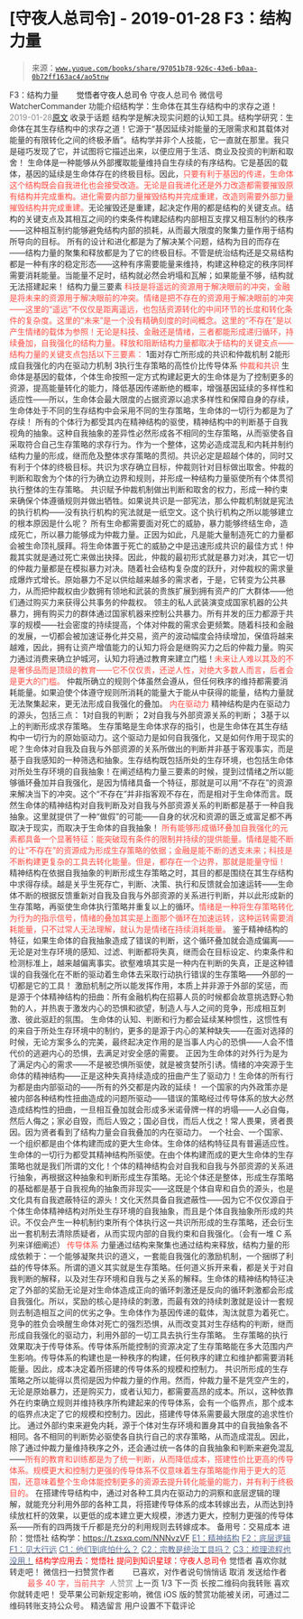 # [守夜人总司令] - 2019-01-28 F3：结构力量

> 来源：[`www.yuque.com/books/share/97051b78-926c-43e6-b0aa-0b72ff163ac4/ao5tnw`](https://www.yuque.com/books/share/97051b78-926c-43e6-b0aa-0b72ff163ac4/ao5tnw)

<ne-p id="520f42f3293818f927861ebbd5b15da4_p_0" data-lake-id="520f42f3293818f927861ebbd5b15da4_p_0"><ne-text id="u6be214ac" style="color: rgb(51, 51, 51);">F3：结构力量</ne-text></ne-p> <ne-p id="f4ef3880729008ef6fcd1893427269cb" data-lake-id="f4ef3880729008ef6fcd1893427269cb"><ne-text id="ud904b588" ne-fontsize="12" style="color: rgb(255, 255, 255);">原创</ne-text><ne-text id="uf113bb75" ne-fontsize="14">觉悟者</ne-text><ne-text id="u37c50671" ne-fontsize="14">守夜人总司令</ne-text></ne-p> <ne-p id="65e4d7bbc7b39562f264f43cbb395bb2" data-lake-id="65e4d7bbc7b39562f264f43cbb395bb2"><ne-text id="u2655085d" ne-fontsize="14" ne-bold="true" style="color: rgb(51, 51, 51);">守夜人总司令</ne-text></ne-p> <ne-p id="8cc4f40d003254a1e34c8986c6718263" data-lake-id="8cc4f40d003254a1e34c8986c6718263"><ne-text id="ua0369e26" ne-fontsize="14" style="color: rgb(51, 51, 51);">微信号</ne-text><ne-text id="u3943fe27" ne-fontsize="14" style="color: rgb(51, 51, 51);">WatcherCommander</ne-text></ne-p> <ne-p id="fded38a9bb1d4f22419234c736f2ac59" data-lake-id="fded38a9bb1d4f22419234c736f2ac59"><ne-text id="ua91e2cb8" ne-fontsize="14" style="color: rgb(51, 51, 51);">功能介绍</ne-text><ne-text id="ua7c9eb99" ne-fontsize="14" style="color: rgb(51, 51, 51);">结构学：生命体在其生存结构中的求存之道！</ne-text></ne-p> <ne-p id="ead9e4568dbd184fb4ed9242aee57916" data-lake-id="ead9e4568dbd184fb4ed9242aee57916"><ne-text id="u034bb953" style="color: rgb(140, 140, 140);">2019-01-28</ne-text>[<ne-text id="u1481eaf1" ne-fontsize="14">原文</ne-text>](https://mp.weixin.qq.com/s?__biz=MzAxNDk1NjI2Mw==&mid=2247484256&idx=1&sn=f10d9c530bfd6ea08b25d4bec657c13a&chksm=9b8a20e8acfda9fee057f2df26790f905c898132cac91d833d14e636edb00c20514d63189a88&scene=27#wechat_redirect&cpage=425)</ne-p> <ne-p id="01f18e9c03250b70cae27ad3ddc87832" data-lake-id="01f18e9c03250b70cae27ad3ddc87832"><ne-text id="ua6a69cc6" style="color: rgb(51, 51, 51);">收录于话题</ne-text></ne-p> <ne-p id="2a1b406fd144ad6f6b8fa3c67e7babce" data-lake-id="2a1b406fd144ad6f6b8fa3c67e7babce"><ne-text id="ub6aeba20" style="color: rgb(51, 51, 51);">结构学是解决现实问题的认知工具。结构学研究：</ne-text><ne-text id="uf6caf58b" ne-bold="true" style="color: rgb(51, 51, 51);">生命体在其生存结构中的求存之道！</ne-text><ne-text id="u5fcda6e5" style="color: rgb(51, 51, 51);">它源于“</ne-text><ne-text id="u00949c1e" ne-bold="true" style="color: rgb(51, 51, 51);">基因延续对能量的无限需求和其载体对能量的有限转化之间的终极矛盾</ne-text><ne-text id="u2db1d224" style="color: rgb(51, 51, 51);">”。结构学并非个人技能，它一直就在那里。我只是碰巧发现了它，并试图将它描述出来，以便应用于生活、商业及投资的判断和取舍！</ne-text></ne-p> <ne-p id="79a2c236e4f2d496607057aada002f07" data-lake-id="79a2c236e4f2d496607057aada002f07"><ne-text id="ub6362571" ne-bold="true" style="color: rgb(51, 51, 51);">生命体是一种能够从外部攫取能量维持自生存续的有序结构。它是基因的载体，基因的延续是生命体存在的终极目标。</ne-text><ne-text id="u7d5cd9eb" style="color: rgb(51, 51, 51);">因此，</ne-text><ne-text id="u726055d7" style="color: rgb(255, 76, 65);">只要有利于基因的传递，生命体这个结构既会自我进化也会接受改造。无论是自我进化还是外力改造都需要摧毁原有结构并完成重构。进化需要内部力量摧毁结构并完成重建，改造则需要外部力量摧毁结构并完成重建。</ne-text><ne-text id="u6cb5de69" style="color: rgb(51, 51, 51);">无论摧毁还是重建，起决定作用的都是结构的关键支点。结构的关键支点及其相互之间的约束条件构建起结构内部相互支撑又相互制约的秩序——这种相互制约能够避免结构内部的损耗，从而最大限度的聚集力量作用于结构所导向的目标。</ne-text></ne-p> <ne-p id="e5bf84cef32d80fe9a907145a81f0796" data-lake-id="e5bf84cef32d80fe9a907145a81f0796"><ne-text id="u95225c20" style="color: rgb(51, 51, 51);">所有的设计和进化都是为了解决某个问题，结构为目的而存在——结构力量的聚集和释放都是为了它的终极目标。不管是统治结构还是交易结构都是一种有序的稳定形态——这种有序需要能量来维持，构建这种稳定的秩序同样需要消耗能量。当能量不足时，结构就必然会坍塌和瓦解；如果能量不够，结构就无法搭建起来！</ne-text></ne-p> <ne-p id="9f6f666d6c7d4346ce816bb2e5468c57" data-lake-id="9f6f666d6c7d4346ce816bb2e5468c57"><ne-text id="u50695da5" ne-bold="true" style="color: rgb(51, 51, 51);">结构力量三要素</ne-text></ne-p> <ne-p id="28416b87c4d2ac50e22c2cd716823ea8" data-lake-id="28416b87c4d2ac50e22c2cd716823ea8"><ne-text id="u92283dca" style="color: rgb(255, 76, 65);">科技是将遥远的资源用于解决眼前的冲突，金融是将未来的资源用于解决眼前的冲突。情绪是把不存在的资源用于解决眼前的冲突——这里的“遥远”不仅仅是距离遥远，也包括资源转化的中间环节的长度和转化条件的复杂度。这里的“未来”是一个没有精确刻度的时间概念。这里的“不存在”是以产生情绪的载体为参照！无论是科技、金融还是情绪，三者都能形成递归循环，持续叠加，自我强化的结构力量。释放和阻断结构力量都取决于结构的关键支点——结构力量的关键支点包括以下三要素：</ne-text></ne-p> <ne-oli><ne-oli-i>1</ne-oli-i><ne-oli-c class="ne-oli-content" id="61bc00772b116fb73b2d02553d438dec" data-lake-id="61bc00772b116fb73b2d02553d438dec"><ne-text id="u9207903e" ne-bold="true" style="color: rgb(51, 51, 51);">面对存亡所形成的共识和仲裁机制</ne-text></ne-oli-c></ne-oli> <ne-oli><ne-oli-i>2</ne-oli-i><ne-oli-c class="ne-oli-content" id="05579c6fe901c3e9518cf1ad424dd201" data-lake-id="05579c6fe901c3e9518cf1ad424dd201"><ne-text id="u4db49d6d" ne-bold="true" style="color: rgb(51, 51, 51);">能形成自我强化的内在驱动力机制</ne-text></ne-oli-c></ne-oli> <ne-oli><ne-oli-i>3</ne-oli-i><ne-oli-c class="ne-oli-content" id="bc6fcfd9491b723ce56e857d45e56fb7" data-lake-id="bc6fcfd9491b723ce56e857d45e56fb7"><ne-text id="ua97bbbbd" ne-bold="true" style="color: rgb(51, 51, 51);">执行生存策略的高性价比传导体系</ne-text></ne-oli-c></ne-oli> <ne-p id="9d0bac42ba1b8b2728192c5d94080238" data-lake-id="9d0bac42ba1b8b2728192c5d94080238"><ne-text id="u7c60f66a" ne-bold="true" style="color: rgb(255, 76, 65);">仲裁和共识</ne-text></ne-p> <ne-p id="308bdd698f0aca08b078963745f60afa" data-lake-id="308bdd698f0aca08b078963745f60afa"><ne-text id="uc644f91a" ne-bold="true" style="color: rgb(51, 51, 51);">生命体是基因的载体，个体生命按照一定方式构建起更大的生命体是为了控制更多的资源，提高能量转化的能力，降低基因传递断绝的概率，增强基因延续的多样性和适应性</ne-text><ne-text id="udb141fe4" style="color: rgb(51, 51, 51);">——所以，生命体会最大限度的占据资源以追求多样性和保障自身的存续，生命体处于不同的生存结构中会采用不同的生存策略，生命体的一切行为都是为了存续！</ne-text></ne-p> <ne-p id="78c4eddd1da97dc3fbf29c57029bf5ad" data-lake-id="78c4eddd1da97dc3fbf29c57029bf5ad"><ne-text id="uc6d9e748" ne-bold="true" style="color: rgb(51, 51, 51);">所有的个体行为都受其内在精神结构的驱使，精神结构中的判断基于自我视角的抽象。</ne-text><ne-text id="u7f01d541" style="color: rgb(51, 51, 51);">这种自我抽象的差异性必然形成各不相同的生存策略，从而驱使各自采取符合自己生存策略的求存行为。作为一个整体，这势必造成混乱和内耗并制约结构力量的形成，继而危及整体求存策略的贯彻。共识必定是超越个体的，同时又有利于个体的终极目标。共识为求存确立目标，仲裁则针对目标做出取舍。仲裁的判断和取舍为个体的行为确立边界和规则，并形成一种结构力量驱使所有个体贯彻执行整体的生存策略。</ne-text></ne-p> <ne-p id="e8547c06cc570889904f8401af6aac76" data-lake-id="e8547c06cc570889904f8401af6aac76"><ne-text id="uea60b26e" ne-bold="true" style="color: rgb(51, 51, 51);">共识赋予仲裁机制做出判断和取舍的权力，形成一种约束来确保个体遵循规则并做出牺牲。</ne-text><ne-text id="u5bbd08bb" style="color: rgb(51, 51, 51);">如果说共识是一部宪法，那么仲裁机制就是宪法的执行机构——没有执行机构的宪法就是一纸空文。这个执行机构之所以能够建立的根本原因是什么呢？</ne-text></ne-p> <ne-p id="39c8e2972c2dec6b97f35c9835c98284" data-lake-id="39c8e2972c2dec6b97f35c9835c98284"><ne-text id="ud35aadc6" ne-bold="true" style="color: rgb(51, 51, 51);">所有生命都需要面对死亡的威胁，暴力能够终结生命，造成死亡，所以暴力能够成为仲裁力量。正因为如此，凡是能大量制造死亡的力量都会被生命顶礼膜拜。将生命体置于死亡的威胁之中是迅速形成共识的最佳方式！</ne-text><ne-text id="ue1d78913" style="color: rgb(51, 51, 51);">仲裁其实就是通过死亡来做出抉择。因此，仲裁的最初形式就是暴力对决，其它一切的仲裁力量都是在模拟暴力对决。随着社会结构复杂度的跃升，对仲裁权的需求量成爆炸式增长。原始暴力不足以供给越来越多的需求者，于是，它转变为公共暴力，从而把仲裁权由少数拥有领地和武装的贵族扩展到拥有资产的广大群体——他们通过购买力来获得公共事务的仲裁权。</ne-text></ne-p> <ne-p id="1174c2dd8fff93b8754eb2304acf3bfe" data-lake-id="1174c2dd8fff93b8754eb2304acf3bfe"><ne-text id="u98f34bf9" style="color: rgb(51, 51, 51);">领主的私人武装演变成国家机器的公共暴力，拥有购买力的群体通过国家机器来控制公共暴力。所有并发的压力都源于共享的规模——社会密度的持续提高，个体对仲裁的需求会更频繁。随着科技和金融的发展，一切都会被加速证券化并交易，资产的波动幅度会持续增加，保值将越来越难，因此，拥有让资产增值能力的认知力将会是继购买力之后的仲裁力量。</ne-text><ne-text id="ud2ed3fcf" ne-bold="true" style="color: rgb(51, 51, 51);">购买力通过消费来确立护城河，认知力将通过教育来建立门槛！</ne-text><ne-text id="u58d017fb" style="color: rgb(255, 76, 65);">未来让人难以其及的不是奢侈品而是顶级的教育——它不仅仅贵，还逆人性，对绝大多数人而言，后者会是更大的门槛。</ne-text></ne-p> <ne-p id="16e5bb100d3f43d378543e86064b6c04" data-lake-id="16e5bb100d3f43d378543e86064b6c04"><ne-text id="u44642199" style="color: rgb(51, 51, 51);">仲裁所确立的规则个体虽然会遵从，但任何秩序的维持都需要消耗能量。如果迫使个体遵守规则所消耗的能量大于能从中获得的能量，结构力量就无法聚集起来，更无法形成自我强化的叠加。</ne-text></ne-p> <ne-p id="f1318ec4dad755e97722db18c82e90a6" data-lake-id="f1318ec4dad755e97722db18c82e90a6"><ne-text id="uf99f9ca8" ne-bold="true" style="color: rgb(255, 76, 65);">内在驱动力</ne-text></ne-p> <ne-p id="4f102052b9c7e3121dc582beb272d733" data-lake-id="4f102052b9c7e3121dc582beb272d733"><ne-text id="udde32024" style="color: rgb(51, 51, 51);">精神结构是内在驱动力的源头，包括三点：</ne-text></ne-p> <ne-oli><ne-oli-i>1</ne-oli-i><ne-oli-c class="ne-oli-content" id="c993e08b30e5ca0a697b4599efce479c" data-lake-id="c993e08b30e5ca0a697b4599efce479c"><ne-text id="ub4cba85e" style="color: rgb(51, 51, 51);">对自我的判断；</ne-text></ne-oli-c></ne-oli> <ne-oli><ne-oli-i>2</ne-oli-i><ne-oli-c class="ne-oli-content" id="7ef4d48df87ed7992f4715efea98b0aa" data-lake-id="7ef4d48df87ed7992f4715efea98b0aa"><ne-text id="u55e18314" style="color: rgb(51, 51, 51);">对自我与外部资源关系的判断；</ne-text></ne-oli-c></ne-oli> <ne-oli><ne-oli-i>3</ne-oli-i><ne-oli-c class="ne-oli-content" id="bfa86892a8501a04b6a167570abd0b9a" data-lake-id="bfa86892a8501a04b6a167570abd0b9a"><ne-text id="ud0c34946" style="color: rgb(51, 51, 51);">基于以上的判断形成求存策略。</ne-text></ne-oli-c></ne-oli> <ne-p id="1b0d919357c1de429d763229f86c560e" data-lake-id="1b0d919357c1de429d763229f86c560e"><ne-text id="u4fa28b76" style="color: rgb(51, 51, 51);">生存策略是生命体求存的指引，也是生命体在其生存结构中一切行为的原始驱动力。这个驱动力是如何自我强化，又是如何作用于现实的呢？生命体对自我及自我与外部资源的关系所做出的判断并非基于客观事实，而是基于自我感知的一种筛选和抽象。生存结构既包括所处的生存环境，也包括生命体对所处生存环境的自我抽象！在阐述结构力量三要素的时候，提到过情绪之所以能够循环叠加并自我强化，是因为情绪具备一个特征，那就是可以用“不存在”的资源来解决当下的冲突。这个“不存在”并非指客观不存在，而是相对于生命体而言。既然生命体的精神结构对自我判断及对自我与外部资源关系的判断都是基于一种自我抽象。这里就提供了一种“做假”的可能——自身的状况和资源的匮乏或富足都不再取决于现实，而取决于生命体的自我抽象！</ne-text></ne-p> <ne-p id="ffbf44f2f5b9ca690593f73abdfe22c9" data-lake-id="ffbf44f2f5b9ca690593f73abdfe22c9"><ne-text id="u8cd6a709" style="color: rgb(255, 76, 65);">所有能够形成循环叠加自我强化的元素都具备一个显著特征：能突破现有条件的限制并持续的提供能量。情绪是能不断的让“不存在”的资源成为形成生存策略的依据；金融是能不断的透支未来；科技是不断构建更复杂的工具去转化能量。但是，都存在一个边界，那就是能量守恒！</ne-text></ne-p> <ne-p id="995b83bd8b9a7d6eff9aa9d54bbe78f6" data-lake-id="995b83bd8b9a7d6eff9aa9d54bbe78f6"><ne-text id="u965c4661" style="color: rgb(51, 51, 51);">精神结构在依据自我抽象的判断形成生存策略之时，其目的都是围绕在其生存结构中求得存续。越是关乎生死存亡，判断、决策、执行和反馈就会加速运转——生命体不断的根据反馈重新对自我及自我与外部资源的关系进行判断，并以此形成新的生存策略，再驱使生命体执行策略并重复以上的循环。</ne-text><ne-text id="u06dd09e1" style="color: rgb(255, 76, 65);">情绪是一种将生存策略转化为行为的指示信号，情绪的叠加其实是上面那个循环在加速运转，这种运转需要消耗能量，只不过常人无法理解，就认为是情绪在持续消耗能量。</ne-text></ne-p> <ne-p id="98560283d938a760bc447ab4a5a10e18" data-lake-id="98560283d938a760bc447ab4a5a10e18"><ne-text id="uc77dca88" ne-bold="true" style="color: rgb(51, 51, 51);">鉴于精神结构的特征，如果生命体的自我抽象造成了错误的判断，这个循环叠加就会造成偏离——无论是对生存环境的感知、过滤、判断都将失真，继而会在目标设定、约束条件和检测标准上，越来越偏离事实。</ne-text><ne-text id="u2996383a" style="color: rgb(51, 51, 51);">欲壑难填其实是一种内在判断的失真，正是这种错误的自我强化在不断的驱动着生命体去采取行动执行错误的生存策略——外部的一切都是它的工具！</ne-text></ne-p> <ne-p id="3cf2993e6001eeaa0d7f5f406fd7c818" data-lake-id="3cf2993e6001eeaa0d7f5f406fd7c818"><ne-text id="u6cb5af61" ne-bold="true" style="color: rgb(51, 51, 51);">激励机制之所以能发挥作用，本质上并非源于外部的奖惩，而是源于个体精神结构的扭曲</ne-text><ne-text id="u07eecd23" style="color: rgb(51, 51, 51);">：所有金融机构在招募人员的时候都会故意挑选野心勃勃的人，并热衷于激发内心的恐惧和欲望，制造人与人之间的竞争，形成相互刺激、彼此驱赶的氛围。</ne-text></ne-p> <ne-p id="08b60aa18a2522ba7a65b33f1dd6214d" data-lake-id="08b60aa18a2522ba7a65b33f1dd6214d"><ne-text id="u59eddac9" style="color: rgb(51, 51, 51);">生命体的认知、判断和行为都会延续某种惯性，这惯性有的来自于所处生存环境中的制约，更多的是源于内心的某种缺失——在面对选择的时候，无论方案多么的完美，最终起决定作用的是当事人内心的恐惧——人会不惜代价的逃避内心的恐惧，去满足对安全感的需要。</ne-text></ne-p> <ne-p id="e1ca2cbf3ce2b12665112f7678ca91af" data-lake-id="e1ca2cbf3ce2b12665112f7678ca91af"><ne-text id="u33a49492" style="color: rgb(51, 51, 51);">正因为生命体的对外行为是为了满足内心的需求——不是被恐惧所驱使，就是被贪婪所引诱。情绪的冲突源于生命体的精神结构——正是这种失真持续造成的扭曲产生了驱动力！</ne-text><ne-text id="u5aecc3df" ne-bold="true" style="color: rgb(51, 51, 51);">生命体的所有行为都是由内部驱动的——所有的外交都是内政的延续！</ne-text></ne-p> <ne-p id="3e2880795949fc84019f3529f5e61bd1" data-lake-id="3e2880795949fc84019f3529f5e61bd1"><ne-text id="ue4a83296" ne-bold="true" style="color: rgb(51, 51, 51);">一个国家的内外政策亦是被内部各种结构性扭曲造成的问题所驱动</ne-text><ne-text id="u40e2772f" style="color: rgb(51, 51, 51);">——错误的策略经过传导体系的放大必然造成结构性的扭曲，一旦相互叠加就会形成多米诺骨牌一样的坍塌——人必自侮，然后人侮之；家必自毁，而后人毁之；国必自伐，而后人伐之！常人畏果，贤者畏因。因为贤者看到了结构力量会自我叠加的内在驱动力。</ne-text></ne-p> <ne-p id="d43669498749e23a26d62906c6377f65" data-lake-id="d43669498749e23a26d62906c6377f65"><ne-text id="u5c307dc1" ne-bold="true" style="color: rgb(51, 51, 51);">一个社会、一个国家、一个组织都是由个体构建而成的更大生命体。生命体的结构特征具有普遍适应性。</ne-text><ne-text id="u30df2cc6" style="color: rgb(51, 51, 51);">生命体的一切行为都受其精神结构所驱使。在由个体构建而成的更大生命体的生存策略也就是我们所谓的文化！个体的精神结构会对自我和自我与外部资源的关系进行抽象，再根据这种抽象和判断形成生存策略。无论个体还是整体，形成生存策略的基础都是基于自我视角的抽象而非现实——这既是个体自卑和自负的源头，也是文化具有自我遮蔽特征的源头！文化天然具备自我遮蔽性——因为它不仅仅源自于个体生命体精神结构对所处生存环境的自我抽象，而且是个体自我抽象所形成的共识。不仅会产生一种机制约束所有个体执行这一共识所形成的生存策略，还会衍生出一套机制去清除质疑者，从而实现内部的自我约束和自我强化。（会有一堆 C 系列来详细阐述）</ne-text></ne-p> <ne-p id="79bf757fdaa6cce68855e73393690b27" data-lake-id="79bf757fdaa6cce68855e73393690b27"><ne-text id="u3031b1e1" ne-bold="true" style="color: rgb(255, 76, 65);">传导体系</ne-text></ne-p> <ne-p id="56a2cb066023c4b1dca24ca9bf6677df" data-lake-id="56a2cb066023c4b1dca24ca9bf6677df"><ne-text id="u05713e3c" ne-bold="true" style="color: rgb(51, 51, 51);">力量通过结构来聚集也通过结构来释放，结构力量的形成依赖于：一个能够凝聚共识的道义，一套能自我强化的激励机制，一个捆绑了利益的传导体系。</ne-text><ne-text id="u301afb4a" style="color: rgb(51, 51, 51);">所谓的道义其实就是生存策略。任何道义拆开来看，都是关于对自我判断的解释，以及对生存环境和自我与之关系的解释。生命体的精神结构特征决定了外部的奖励无论是对生命体造成正向的循环刺激还是反向的循环刺激都会形成自我强化。所以，奖励的核心是持续的刺激，而最有效的持续刺激就是设计一套规则去制造相互之间的优劣之争。生命体作为基因传递的载体，淘汰就意为着死亡。</ne-text><ne-text id="u96d26d98" ne-bold="true" style="color: rgb(51, 51, 51);">竞争的胜负会唤醒生命体对死亡的强烈恐惧，从而改变其对生存结构的判断，继而形成自我强化的驱动力，利用外部的一切工具去执行生存策略。</ne-text></ne-p> <ne-p id="71a763eb1fccebbfe0c58d09eec243da" data-lake-id="71a763eb1fccebbfe0c58d09eec243da"><ne-text id="u60abdfb3" ne-bold="true" style="color: rgb(51, 51, 51);">生存策略的执行效果取决于传导体系。传导体系所能控制的资源决定了生存策略能在多大范围内产生影响。传导体系的构建也是一种秩序的构建，任何秩序的建立和维护都需要消耗能量。因此，成本决定着所搭建的传导体系的规模和控制力。</ne-text></ne-p> <ne-p id="d498e6cee3ea3855c8a9437b1f0bd9f1" data-lake-id="d498e6cee3ea3855c8a9437b1f0bd9f1"><ne-text id="ued7b6479" style="color: rgb(51, 51, 51);">共识所形成的生存策略之所以能得以贯彻是因为仲裁力量的作用。然而，仲裁力量不是凭空产生的，无论是原始暴力，还是购买力，或者认知力，都需要高昂的成本。所以，这种依靠外在约束确立规则并维持秩序所构建起来的传导体系，会有一个临界点，那个成本的临界点决定了它的规模和控制力。因此，</ne-text><ne-text id="u5a13fb2b" ne-bold="true" style="color: rgb(51, 51, 51);">搭建传导体系需要最大限度的追求性价比。</ne-text></ne-p> <ne-p id="d43353d2af5907e2bb7f0e574d016aa7" data-lake-id="d43353d2af5907e2bb7f0e574d016aa7"><ne-text id="ufda881b2" style="color: rgb(51, 51, 51);">通过外部约束来避免内耗，源于个体对生存环境和置身其中的自我抽象各不相同。各不相同的判断势必驱使各自执行自己的求存策略，从而造成混乱。因此，除了通过仲裁力量维持秩序之外，还会通过统一各体的自我抽象和判断来避免混乱——</ne-text><ne-text id="ude36a1ba" style="color: rgb(255, 76, 65);">所有的教育和训练都是为了统一判断，从而降低成本，搭建性价比更高的传导体系。规模更大和控制力更强的传导体系不仅意味着生存策略能作用于更大的范围，还意味着整个生命体能控制更多的资源去提升转化能量的能力，并有利于终极目的。</ne-text></ne-p> <ne-p id="d11c553c0972649498c634fe7fa000f6" data-lake-id="d11c553c0972649498c634fe7fa000f6"><ne-text id="ud6224f16" style="color: rgb(51, 51, 51);">在搭建传导结构中，通过对各种工具内在驱动力的洞察和底层逻辑的理解，就能充分利用外部的各种工具，将搭建传导体系的成本转嫁出去，从而达到持续放杠杆的效果，以更低的成本建立更大规模，渗透力更大，控制力更强的传导体系——</ne-text><ne-text id="ued8f44cf" ne-bold="true" style="color: rgb(51, 51, 51);">所有的四两拨千斤都是充分的利用规则去转嫁成本。</ne-text></ne-p> <ne-p id="3b1178ddce7bbba802f9b36d69c71980" data-lake-id="3b1178ddce7bbba802f9b36d69c71980"><ne-text id="ud6287829" ne-fontsize="13" style="color: rgb(51, 51, 51);">备用号：</ne-text><ne-text id="ud75a24cf" ne-fontsize="13" ne-bold="true" style="color: rgb(51, 51, 51);">交易成本</ne-text> <ne-text id="uc0cddb94" ne-fontsize="13" style="color: rgb(51, 51, 51);">进阶：</ne-text><ne-text id="uc8e1a34e" ne-fontsize="13" ne-bold="true" style="color: rgb(51, 51, 51);">觉悟社</ne-text></ne-p> <ne-p id="a681bf08e7ac26b89926263dce8b8ea1" data-lake-id="a681bf08e7ac26b89926263dce8b8ea1"><ne-text id="u2b7044b9" ne-fontsize="13" style="color: rgb(51, 51, 51);">结构学：</ne-text>[<ne-text id="uaa06365f" ne-fontsize="13" style="color: rgb(51, 51, 51);">https://t.zsxq.com/NNNvzVF</ne-text>](https://t.zsxq.com/NNNvzVF)</ne-p> <ne-p id="4f06e240e283f7d95abed2adfc819b8f" data-lake-id="4f06e240e283f7d95abed2adfc819b8f">[<ne-text id="u572020c7" ne-fontsize="13" style="color: rgb(87, 107, 149);">E1：精神结构</ne-text>](http://mp.weixin.qq.com/s?__biz=MzAxNDk1NjI2Mw==&mid=2247483951&idx=1&sn=b8c11a2ac4777cebb5bb07c2c7fc29cc&chksm=9b8a21a7acfda8b10fcc253606d8b6f2003a333dc022fc89929894fde1c1394a01a4405ac338&scene=21#wechat_redirect)</ne-p> <ne-p id="1e192dd44d2b99cd3d9b159ecd20b13a" data-lake-id="1e192dd44d2b99cd3d9b159ecd20b13a">[<ne-text id="u50b4bb07" ne-fontsize="13" style="color: rgb(87, 107, 149);">F2：底层逻辑</ne-text>](http://mp.weixin.qq.com/s?__biz=MzAxNDk1NjI2Mw==&mid=2247483905&idx=1&sn=e13c2886d004d818f12f6981f4c4e35a&chksm=9b8a2189acfda89f1a2b2326514ec0f5e6696cb737fc89b123afad6198807fa669769a850cd3&scene=21#wechat_redirect)</ne-p> <ne-p id="de9545f0c3b2f72126792e1b365cae54" data-lake-id="de9545f0c3b2f72126792e1b365cae54">[<ne-text id="u62d8a298" ne-fontsize="13" style="color: rgb(87, 107, 149);">F1：见大行远</ne-text>](http://mp.weixin.qq.com/s?__biz=MzAxNDk1NjI2Mw==&mid=2247483815&idx=1&sn=3ef0a28f13360d542e1fe295b25cbd9a&chksm=9b8a222facfdab3920ee4384bc60709209747c50a7da243c69a345cd69a301cd194d921d643d&scene=21#wechat_redirect)</ne-p> <ne-p id="2dedd53296bf44c250ac3df6e04b9e76" data-lake-id="2dedd53296bf44c250ac3df6e04b9e76">[<ne-text id="u81195580" ne-fontsize="13" style="color: rgb(87, 107, 149);">C1：他们到底怕什么？</ne-text>](http://mp.weixin.qq.com/s?__biz=MzAxNDk1NjI2Mw==&mid=2247483898&idx=1&sn=1b0a50386e9e89d2750dec717236f0aa&chksm=9b8a2272acfdab64235b35ee5e91b8cac6172144207251636e1345fc570aa1601f59eff7f442&scene=21#wechat_redirect)</ne-p> <ne-p id="f3e9c4ab848140d5ccd6fd19927a881e" data-lake-id="f3e9c4ab848140d5ccd6fd19927a881e">[<ne-text id="u94b4e562" ne-fontsize="13" style="color: rgb(87, 107, 149);">C2：宗教是统治工具吗？</ne-text>](http://mp.weixin.qq.com/s?__biz=MzAxNDk1NjI2Mw==&mid=2247483901&idx=1&sn=f5d9f8c7bd84370c79adae921351e813&chksm=9b8a2275acfdab63fde093d76ff82e01d0e2fd43ea675f77fd17fd51a15873d4d10499f5338d&scene=21#wechat_redirect)</ne-p> <ne-p id="ab33c67c3abdfc418cd2a9750c40f668" data-lake-id="ab33c67c3abdfc418cd2a9750c40f668">[<ne-text id="u00ad1edb" ne-fontsize="13" style="color: rgb(87, 107, 149);">C3：梳理流程也没用！</ne-text>](http://mp.weixin.qq.com/s?__biz=MzAxNDk1NjI2Mw==&mid=2247483989&idx=1&sn=ee70dacfd980f041379d91ae947ece44&chksm=9b8a21ddacfda8cb28bf62d6f53531e8a8ebce2de96396e50ec7e7e144fffe502ec6faee3415&scene=21#wechat_redirect)</ne-p> <ne-p id="ad422e507855996f61539e24846bfc59" data-lake-id="ad422e507855996f61539e24846bfc59" ne-alignment="center"><ne-text id="u309100e3" ne-bold="true" style="color: rgb(255, 0, 0);">结构学应用去：觉悟社</ne-text></ne-p> <ne-p id="b914b62f2db3509deac8c49a1fe05653" data-lake-id="b914b62f2db3509deac8c49a1fe05653" ne-alignment="center"><ne-text id="u78826492" ne-bold="true" style="color: rgb(255, 0, 0);">提问到知识星球：守夜人总司令</ne-text></ne-p>  <ne-p id="351e51921655069533077389816f474c" data-lake-id="351e51921655069533077389816f474c" ne-alignment="center"><ne-card data-card-name="image" data-card-type="inline" id="wce0k" data-event-boundary="card" style="color: rgb(51, 51, 51);"><ne-p id="f2d48cbbad8ea4be5dea320faec70d00" data-lake-id="f2d48cbbad8ea4be5dea320faec70d00"><ne-text id="ud15e7417" style="color: rgb(51, 51, 51);">觉悟者</ne-text></ne-p> <ne-p id="36416a32875222a6d50bfad47b2333c7" data-lake-id="36416a32875222a6d50bfad47b2333c7"><ne-text id="u68f34730" style="color: rgb(51, 51, 51);">喜欢你就转走吧！</ne-text></ne-p> <ne-p id="4f1c7695eec1c26b0dc8b9d7749bdaa0" data-lake-id="4f1c7695eec1c26b0dc8b9d7749bdaa0"><ne-text id="uc33b5a8c" ne-bold="true" style="color: rgb(51, 51, 51);">微信扫一扫赞赏作者</ne-text><ne-text id="u36f245b0" ne-bold="true" style="color: rgb(255, 255, 255);">赞赏</ne-text></ne-p> <ne-p id="1bf5585257b0fc5493cd70582ec10430" data-lake-id="1bf5585257b0fc5493cd70582ec10430"><ne-text id="u3af91494" style="color: rgb(51, 51, 51);">已喜欢，</ne-text><ne-text id="u0b78a036">对作者说句悄悄话</ne-text></ne-p> <ne-p id="43e4d1541189e1b1b6fba90e5b13b37c" data-lake-id="43e4d1541189e1b1b6fba90e5b13b37c"><ne-text id="u838fe99a" style="color: rgb(51, 51, 51);">取消</ne-text></ne-p> <ne-p id="4eb0f1f55fb6d01f5706318ff2ef5f4c" data-lake-id="4eb0f1f55fb6d01f5706318ff2ef5f4c"><ne-text id="u096c84a7" ne-fontsize="14" ne-bold="true" style="color: rgb(51, 51, 51);">发送给作者</ne-text></ne-p> <ne-p id="4cb22730f60b594522da08936be31dc0" data-lake-id="4cb22730f60b594522da08936be31dc0"><ne-text id="u2a22f668" ne-bold="true" style="color: rgb(255, 255, 255);">发送</ne-text></ne-p> <ne-p id="43905f9e7d43477f0f3836842dded19b" data-lake-id="43905f9e7d43477f0f3836842dded19b"><ne-text id="u99c63029" ne-fontsize="13" style="color: rgb(250, 81, 81);">最多 40 字，当前共字</ne-text></ne-p> <ne-p id="38a33df47022b287ebcf0ca10028afff" data-lake-id="38a33df47022b287ebcf0ca10028afff"><ne-text id="u7c47f76b" style="color: rgb(136, 136, 136);"> 人赞赏</ne-text></ne-p> <ne-p id="ff81835bf8b7add1b79fbc9671d8e28b" data-lake-id="ff81835bf8b7add1b79fbc9671d8e28b"><ne-text id="u6622622b" style="color: rgb(51, 51, 51);">上一页</ne-text> <ne-text id="u9530d015">1</ne-text><ne-text id="u313b0f98" style="color: rgb(51, 51, 51);">/3 下一页</ne-text></ne-p> <ne-p id="44eeb34f84a3360b92fb2675775ada4d" data-lake-id="44eeb34f84a3360b92fb2675775ada4d"><ne-text id="u508f24f8" style="color: rgb(51, 51, 51);">长按二维码向我转账</ne-text></ne-p> <ne-p id="df4489ae87eda849233c5939e78a7f64" data-lake-id="df4489ae87eda849233c5939e78a7f64"><ne-text id="uc1d166b4" style="color: rgb(51, 51, 51);">喜欢你就转走吧！</ne-text></ne-p> <ne-p id="5f2467ec4a2864a034f60ff05717939d" data-lake-id="5f2467ec4a2864a034f60ff05717939d"><ne-text id="u90e60d0c" style="color: rgb(51, 51, 51);">受苹果公司新规定影响，微信 iOS 版的赞赏功能被关闭，可通过二维码转账支持公众号。</ne-text></ne-p> <ne-h3 id="uaxzH" data-lake-id="uaxzH"><ne-heading-ext><ne-heading-anchor></ne-heading-anchor><ne-heading-fold></ne-heading-fold></ne-heading-ext><ne-heading-content><ne-text id="u3f0de36c" ne-fontsize="16" style="color: rgb(51, 51, 51);">精选留言</ne-text></ne-heading-content></ne-h3> <ne-p id="ec2114cb798fff4c6a4c807072a1851c" data-lake-id="ec2114cb798fff4c6a4c807072a1851c"><ne-text id="u13f20f42" style="color: rgb(51, 51, 51);">用户设置不下载评论</ne-text></ne-p></ne-card></ne-p>